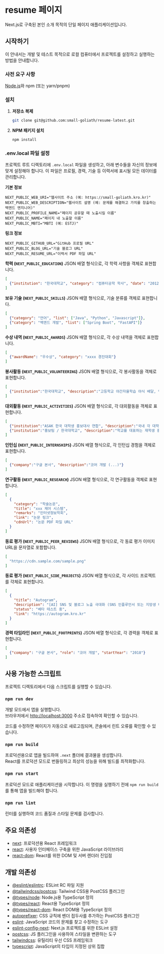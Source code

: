# resume 페이지

Next.js로 구축된 본인 소개 목적의 단일 페이지 애플리케이션입니다.

## 시작하기

이 안내서는 개발 및 테스트 목적으로 로컬 컴퓨터에서 프로젝트를 설정하고 실행하는 방법을 안내합니다.

### 사전 요구 사항

[Node.js](https://nodejs.org/)와 npm (또는 yarn/pnpm)

### 설치

1.  **저장소 복제**
    ```sh
    git clone git@github.com:small-goliath/resume-latest.git
    ```

2.  **NPM 패키지 설치**
    ```sh
    npm install
    ```

### .env.local 파일 설정

프로젝트 루트 디렉토리에 `.env.local` 파일을 생성하고, 아래 변수들을 자신의 정보에 맞게 설정해야 합니다. 이 파일은 프로필, 경력, 기술 등 이력서에 표시될 모든 데이터를 관리합니다.

**기본 정보**
```env
NEXT_PUBLIC_WEB_URI="웹사이트 주소 (예: https://small-goliath.kro.kr)"
NEXT_PUBLIC_WEB_DESCRIPTION="웹사이트 설명 (예: 문제를 해결하고 가치를 창출하는 백엔드 엔지니어)"
NEXT_PUBLIC_PROFILE_NAME="페이지 공유할 때 노출시킬 이름"
NEXT_PUBLIC_NAME="페이지 내 노출할 이름"
NEXT_PUBLIC_MBTI="MBTI (예: ESTJ)"
```

**링크 정보**
```env
NEXT_PUBLIC_GITHUB_URL="GitHub 프로필 URL"
NEXT_PUBLIC_BLOG_URL="기술 블로그 URL"
NEXT_PUBLIC_RESUME_URL="이력서 PDF 파일 URL"
```

**학력 (`NEXT_PUBLIC_EDUCATION`)**
JSON 배열 형식으로, 각 학력 사항을 객체로 표현합니다.
```json
[
  {"institution": "한국대학교", "category": "컴퓨터공학 학사", "date": "2012-2018"}
]
```

**보유 기술 (`NEXT_PUBLIC_SKILLS`)**
JSON 배열 형식으로, 기술 분류를 객체로 표현합니다.
```json
[
  {"category": "언어", "list": ["Java", "Python", "Javascript"]},
  {"category": "백엔드 개발", "list": ["Spring Boot", "FastAPI"]}
]
```

**수상 내역 (`NEXT_PUBLIC_AWARDS`)**
JSON 배열 형식으로, 각 수상 내역을 객체로 표현합니다.
```json
[
  {"awardName": "우수상", "category": "xxxx 경진대회"}
]
```

**봉사활동 (`NEXT_PUBLIC_VOLUNTEERING`)**
JSON 배열 형식으로, 각 봉사활동을 객체로 표현합니다.
```json
[
  {"institution":"한국대학교", "description":"고등학교 야간자율학습 야식 배달, 연탄봉사, 프리허그 등 사회봉사 참여"}
]
```

**대외활동 (`NEXT_PUBLIC_ACTIVITIES`)**
JSON 배열 형식으로, 각 대외활동을 객체로 표현합니다.
```json
[
  {"institution":"ASAK 한국 대학생 홍보대사 연합", "description":"국내 각 대학교의 대표 홍보대사 연합"},
  {"institution":"홍보팀 / 한국대학교", "description":"학교를 대표하는 재학생 홍보대사"}
]
```

**인턴십 (`NEXT_PUBLIC_INTERNSHIPS`)**
JSON 배열 형식으로, 각 인턴십 경험을 객체로 표현합니다.
```json
[
  {"company":"구글 본사", "description":"코어 개발 (...)"}
]
```

**연구활동 (`NEXT_PUBLIC_RESEARCH`)**
JSON 배열 형식으로, 각 연구활동을 객체로 표현합니다.
```json
[
  {
    "category": "학술논문",
    "title": "xxx 제어 시스템",
    "remarks": "인터넷정보학회",
    "link": "논문 링크",
    "cdnUrl": "논문 PDF 파일 URL"
  }
]
```

**동료 평가 (`NEXT_PUBLIC_PEER_REVIEWS`)**
JSON 배열 형식으로, 각 동료 평가 이미지 URL을 문자열로 포함합니다.
```json
[
  "https://cdn.sample.com/sample.png"
]
```

**동료 평가 (`NEXT_PUBLIC_SIDE_PROJECTS`)**
JSON 배열 형식으로, 각 사이드 프로젝트를 갹체로 표현합니다.
```json
[
  {
    "title": "Autogram",
    "description": "[AI] SNS 및 블로그 노출 극대화 (SNS 인플루언서 또는 지망생 타겟)",
    "status": "베타 테스트 중",
    "link": "https://autogram.kro.kr"
  }
]
```

**경력 타임라인 (`NEXT_PUBLIC_FOOTPRINTS`)**
JSON 배열 형식으로, 각 경력을 객체로 표현합니다.
```json
[
  {"company": "구글 본사", "role": "코어 개발", "startYear": "2018"}
]
```

## 사용 가능한 스크립트

프로젝트 디렉토리에서 다음 스크립트를 실행할 수 있습니다.

### `npm run dev`

개발 모드에서 앱을 실행합니다.<br />
브라우저에서 [http://localhost:3000](http://localhost:3000) 주소로 접속하여 확인할 수 있습니다.

코드를 수정하면 페이지가 자동으로 새로고침되며, 콘솔에서 린트 오류를 확인할 수 있습니다.

### `npm run build`

프로덕션용으로 앱을 빌드하여 `.next` 폴더에 결과물을 생성합니다.<br />
React를 프로덕션 모드로 번들링하고 최상의 성능을 위해 빌드를 최적화합니다.

### `npm run start`

프로덕션 모드로 애플리케이션을 시작합니다. 이 명령을 실행하기 전에 `npm run build`를 통해 앱을 빌드해야 합니다.

### `npm run lint`

린터를 실행하여 코드 품질과 스타일 문제를 검사합니다.

## 주요 의존성

-   [next](https://nextjs.org/): 프로덕션용 React 프레임워크
-   [react](https://reactjs.org/): 사용자 인터페이스 구축을 위한 JavaScript 라이브러리
-   [react-dom](https://reactjs.org/docs/react-dom.html): React를 위한 DOM 및 서버 렌더러 진입점

## 개발 의존성

-   [@eslint/eslintrc](https://www.npmjs.com/package/@eslint/eslintrc): ESLint RC 파일 지원
-   [@tailwindcss/postcss](https://www.npmjs.com/package/@tailwindcss/postcss): Tailwind CSS용 PostCSS 플러그인
-   [@types/node](https://www.npmjs.com/package/@types/node): Node.js용 TypeScript 정의
-   [@types/react](https://www.npmjs.com/package/@types/react): React용 TypeScript 정의
-   [@types/react-dom](https://www.npmjs.com/package/@types/react-dom): React DOM용 TypeScript 정의
-   [autoprefixer](https://www.npmjs.com/package/autoprefixer): CSS 규칙에 벤더 접두사를 추가하는 PostCSS 플러그인
-   [eslint](https://eslint.org/): JavaScript 코드의 문제를 찾고 수정하는 도구
-   [eslint-config-next](https.www.npmjs.com/package/eslint-config-next): Next.js 프로젝트를 위한 ESLint 설정
-   [postcss](https://postcss.org/): JS 플러그인을 사용하여 스타일을 변환하는 도구
-   [tailwindcss](https://tailwindcss.com/): 유틸리티 우선 CSS 프레임워크
-   [typescript](https://www.typescriptlang.org/): JavaScript의 타입이 지정된 상위 집합